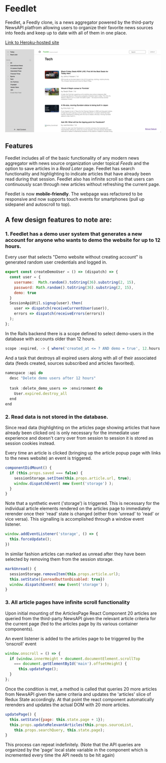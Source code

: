 # Feedlet

Feedlet, a Feedly clone, is a news aggregator powered by the third-party NewsAPI platfrom allowing users to organize
their favorite news  sources into feeds and keep up to date with all of them in one place.

[Link to Heroku-hosted site](https://feedlet.herokuapp.com/#/)

![screenshot_real](https://github.com/musicpulpite/Feedlet/blob/master/app/assets/images/screenshot_real.png)

## Features
Feedlet includes all of the basic functionality of any modern news aggregator with news source organization under topical *Feeds* and the option to save articles in a *Read Later* page. Feedlet has search functionality and highlighting to indicate articles that have already been read during that session. Feedlet also has infinite scroll so that users can continuously scan through new articles without refreshing the current page.  

Feedlet is now **mobile-friendly**. The webpage was refactored to be responsive and now supports touch events for smartphones (pull up sidepanel and autoscroll to top).

## A few design features to note are:
### 1. Feedlet has a demo user system that generates a new account for anyone who wants to demo the website for up to 12 hours.


Every user that selects "Demo website without creating account" is generated random user credentials and logged in.
```javascript
export const createDemoUser = () => (dispatch) => {
  const user = {
    username:  Math.random().toString(36).substring(2, 15),
    password: Math.random().toString(36).substring(2, 15),
    demo: true
  }
  SessionApiUtil.signup(user).then(
    user => dispatch(receiveCurrentUser(user)),
    errors => dispatch(receiveErrors(errors))
  );
};
```

In the Rails backend there is a scope defined to select demo-users in the database with accounts older than 12 hours.
```javascript
scope :expired, -> { where('created_at <= ? AND demo = true', 12.hours.ago) }
```

And a task that destroys all expired users along with all of their associated data (feeds created, sources subscribed and articles favorited).
```javascript
namespace :api do
  desc "Delete demo users after 12 hours"

  task :delete_demo_users => :environment do
    User.expired.destroy_all
  end
end
```

### 2. Read data is not stored in the database.

Since read data (highlighting on the articles page showing articles that have already been clicked on) is only necessary for the immediate user experience and doesn't carry over from session to session it is stored as session cookies instead.

Every time an article is clicked (bringing up the article popup page with links to the news website) an event is triggered.
```javascript
componentDidMount() {
  if (this.props.saved === false) {
    sessionStorage.setItem(this.props.article.url, true);
    window.dispatchEvent( new Event('storage') );
  }
}
```
Note that a synthetic event ('storage') is triggered. This is necessary for the individual article elements rendered on the articles page to immediately rerender once their 'read' state is changed (either from 'unread' to 'read' or vice versa). This signalling is accomplished through a window event listener.

```javascript
window.addEventListener('storage', () => {
  this.forceUpdate();
})
```

In similar fashion articles can marked as unread after they have been selected by removing them from the session storage.
```javascript
markUnread() {
  sessionStorage.removeItem(this.props.article.url);
  this.setState({unreadbuttonDisabled: true})
  window.dispatchEvent( new Event('storage') );
}
```

### 3. All article pages have infinite scroll functionality

Upon initial mounting of the ArticlesPage React Component 20 articles are queried from the third-party NewsAPI given the relevant article criteria for the current page (fed to the articles page by its various container components).

An event listener is added to the articles page to be triggered by the 'onscroll' event
```javascript
window.onscroll = () => {
  if (window.innerHeight + document.documentElement.scrollTop
    === document.getElementById('main').offsetHeight) {
      this.updatePage();
  }
};
```

Once the condition is met, a method is called that queries 20 more articles from NewsAPI given the same criteria and updates the 'articles' slice of Redux State accordingly. At that point the react component automatically rerenders and updates the actual DOM with 20 more articles.
```javascript
updatePage() {
  this.setState({page: this.state.page + 1});
  this.props.updateRelevantArticles(this.props.sourceList,
    this.props.searchQuery, this.state.page);
}
```
This process can repeat indefinitely.
(Note that the API queries are organized by the 'page' local state variable in the component which is incremented every time the API needs to be hit again)
